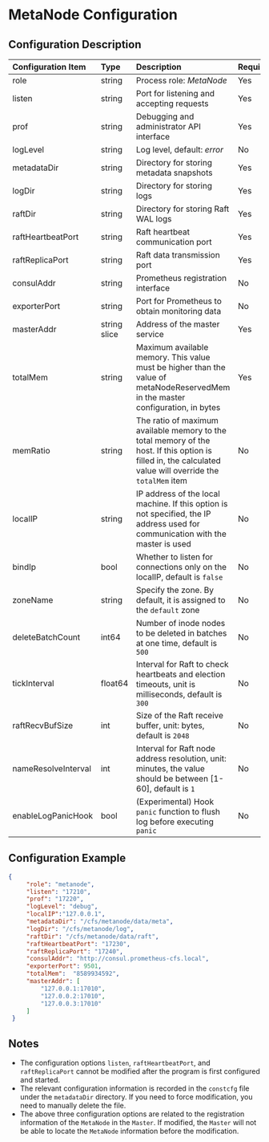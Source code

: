 # MetaNode Configuration

## Configuration Description

| Configuration Item  | Type         | Description                                                                                                                                                | Required |
|:---------------------|:--------------|:------------------------------------------------------------------------------------------------------------------------------------------------------------|:----------|
| role                | string       | Process role: *MetaNode*                                                                                                                                   | Yes      |
| listen              | string       | Port for listening and accepting requests                                                                                                                  | Yes      |
| prof                | string       | Debugging and administrator API interface                                                                                                                  | Yes      |
| logLevel            | string       | Log level, default: *error*                                                                                                                                | No       |
| metadataDir         | string       | Directory for storing metadata snapshots                                                                                                                   | Yes      |
| logDir              | string       | Directory for storing logs                                                                                                                                 | Yes      |
| raftDir             | string       | Directory for storing Raft WAL logs                                                                                                                        | Yes      |
| raftHeartbeatPort   | string       | Raft heartbeat communication port                                                                                                                          | Yes      |
| raftReplicaPort     | string       | Raft data transmission port                                                                                                                                | Yes      |
| consulAddr          | string       | Prometheus registration interface                                                                                                                          | No       |
| exporterPort        | string       | Port for Prometheus to obtain monitoring data                                                                                                              | No       |
| masterAddr          | string slice | Address of the master service                                                                                                                              | Yes      |
| totalMem            | string       | Maximum available memory. This value must be higher than the value of metaNodeReservedMem in the master configuration, in bytes                            | Yes      |
| memRatio            | string       | The ratio of maximum available memory to the total memory of the host. If this option is filled in, the calculated value will override the `totalMem` item | No       |
| localIP             | string       | IP address of the local machine. If this option is not specified, the IP address used for communication with the master is used                            | No       |
| bindIp              | bool         | Whether to listen for connections only on the localIP, default is `false`                                                                                  | No       |
| zoneName            | string       | Specify the zone. By default, it is assigned to the `default` zone                                                                                         | No       |
| deleteBatchCount    | int64        | Number of inode nodes to be deleted in batches at one time, default is `500`                                                                               | No       |
| tickInterval        | float64      | Interval for Raft to check heartbeats and election timeouts, unit is milliseconds, default is `300`                                                        | No       |
| raftRecvBufSize     | int          | Size of the Raft receive buffer, unit: bytes, default is `2048`                                                                                            | No       |
| nameResolveInterval | int          | Interval for Raft node address resolution, unit: minutes, the value should be between [1-60], default is `1`                                               | No       |
| enableLogPanicHook | bool | (Experimental) Hook `panic` function to flush log before executing `panic` | No | false |

## Configuration Example

``` json
{
     "role": "metanode",
     "listen": "17210",
     "prof": "17220",
     "logLevel": "debug",
     "localIP":"127.0.0.1",
     "metadataDir": "/cfs/metanode/data/meta",
     "logDir": "/cfs/metanode/log",
     "raftDir": "/cfs/metanode/data/raft",
     "raftHeartbeatPort": "17230",
     "raftReplicaPort": "17240",
     "consulAddr": "http://consul.prometheus-cfs.local",
     "exporterPort": 9501,
     "totalMem":  "8589934592",
     "masterAddr": [
         "127.0.0.1:17010",
         "127.0.0.2:17010",
         "127.0.0.3:17010"
     ]
 }
```

## Notes

-   The configuration options `listen`, `raftHeartbeatPort`, and `raftReplicaPort` cannot be modified after the program is first configured and started.
-   The relevant configuration information is recorded in the `constcfg` file under the `metadataDir` directory. If you need to force modification, you need to manually delete the file.
-   The above three configuration options are related to the registration information of the `MetaNode` in the `Master`. If modified, the `Master` will not be able to locate the `MetaNode` information before the modification.